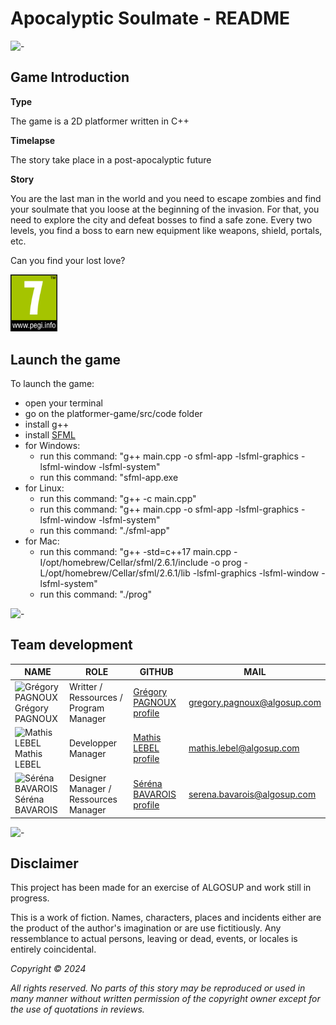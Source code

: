 # Apocalyptic Soulmate - README

![-](https://raw.githubusercontent.com/andreasbm/readme/master/assets/lines/aqua.png)

## Game Introduction

**Type**

The game is a 2D platformer written in C++

**Timelapse**

The story take place in a post-apocalyptic future

**Story**

You are the last man in the world and you need to escape zombies and find your soulmate that you loose at the beginning of the invasion.
For that, you need to explore the city and defeat bosses to find a safe zone.
Every two levels, you find a boss to earn new equipment like weapons, shield, portals, etc.

Can you find your lost love?

<img src="specifications/img/PEGI_7.png" alt="PEGI_7" width="75px">

## Launch the game

To launch the game:
- open your terminal
- go on the platformer-game/src/code folder
- install g++
- install [SFML](https://www.sfml-dev.org/download/sfml/2.6.1/)
- for Windows:
  - run this command: "g++ main.cpp -o sfml-app -lsfml-graphics -lsfml-window -lsfml-system"
  - run this command: "sfml-app.exe
- for Linux:
  - run this command: "g++ -c main.cpp"
  - run this command: "g++ main.cpp -o sfml-app -lsfml-graphics -lsfml-window -lsfml-system"
  - run this command: "./sfml-app"
- for Mac:
  - run this command: "g++ -std=c++17 main.cpp -I/opt/homebrew/Cellar/sfml/2.6.1/include -o prog -L/opt/homebrew/Cellar/sfml/2.6.1/lib -lsfml-graphics -lsfml-window -lsfml-system"
  - run this command: "./prog"

![-](https://raw.githubusercontent.com/andreasbm/readme/master/assets/lines/aqua.png)

## Team development

| NAME | ROLE | GITHUB | MAIL |
| - | - | - | - |
| <img src="https://avatars.githubusercontent.com/u/114397869?v=4" alt="Grégory PAGNOUX" width="75px"> <br> Grégory PAGNOUX | Writter / Ressources / Program Manager | [Grégory PAGNOUX profile](https://github.com/Gregory-Pagnoux) | [gregory.pagnoux@algosup.com](mailto:gregory.pagnoux@algosup.com) |
| <img src="https://avatars.githubusercontent.com/u/145991354?v=4" alt="Mathis LEBEL" width="75px"> <br> Mathis LEBEL | Developper Manager | [Mathis LEBEL profile](https://github.com/mathislebel)|  [mathis.lebel@algosup.com](mailto:mathis.lebel@algosup.com) |
| <img src="https://avatars.githubusercontent.com/u/145995847?v=4" alt="Séréna BAVAROIS" width="75px"> <br> Séréna BAVAROIS | Designer Manager / Ressources Manager | [Séréna BAVAROIS profile](https://github.com/NanaChocolat)|  [serena.bavarois@algosup.com](mailto:gregory.pagnoux@algosup.com) |

![-](https://raw.githubusercontent.com/andreasbm/readme/master/assets/lines/aqua.png)

## Disclaimer

This project has been made for an exercise of ALGOSUP and work still in progress.

This is a work of fiction. Names, characters, places and incidents either are the product of the author's imagination or are use fictitiously. Any ressemblance to actual persons, leaving or dead, events, or locales is entirely coincidental.

*Copyright © 2024*

*All rights reserved. No parts of this story may be reproduced or used in many manner without written permission of the copyright owner except for the use of quotations in reviews.*
